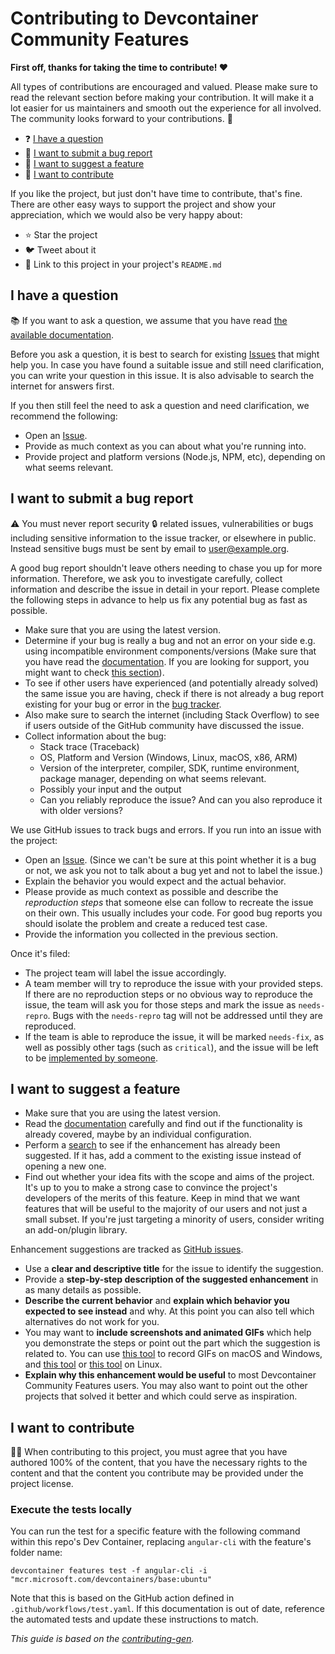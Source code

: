 <!-- Template from https://generator.contributing.md/ -->

# Contributing to Devcontainer Community Features

**First off, thanks for taking the time to contribute! ❤️**

All types of contributions are encouraged and valued. Please make sure to read
the relevant section before making your contribution. It will make it a lot
easier for us maintainers and smooth out the experience for all involved. The
community looks forward to your contributions. 🎉

- ❓ [I have a question](#i-have-a-question)
- 🐛 [I want to submit a bug report](#i-want-to-submit-a-bug-report)
- 🚀 [I want to suggest a feature](#i-want-to-suggest-a-feature)
- 🙌 [I want to contribute](#i-want-to-contribute)

If you like the project, but just don't have time to contribute, that's fine.
There are other easy ways to support the project and show your appreciation,
which we would also be very happy about:

- ⭐ Star the project
- 🐦 Tweet about it
- 🔗 Link to this project in your project's `README.md`

## I have a question

📚 If you want to ask a question, we assume that you have read
[the available documentation](https://github.com/devcontainers-contrib/features#readme).

Before you ask a question, it is best to search for existing
[Issues](https://github.com/devcontainers-contrib/features/issues) that might
help you. In case you have found a suitable issue and still need clarification,
you can write your question in this issue. It is also advisable to search the
internet for answers first.

If you then still feel the need to ask a question and need clarification, we
recommend the following:

- Open an [Issue](https://github.com/devcontainers-contrib/features/issues/new).
- Provide as much context as you can about what you're running into.
- Provide project and platform versions (Node.js, NPM, etc), depending on what
  seems relevant.

## I want to submit a bug report

⚠️ You must never report security 🔒 related issues, vulnerabilities or bugs
including sensitive information to the issue tracker, or elsewhere in public.
Instead sensitive bugs must be sent by email to <user@example.org>.

A good bug report shouldn't leave others needing to chase you up for more
information. Therefore, we ask you to investigate carefully, collect information
and describe the issue in detail in your report. Please complete the following
steps in advance to help us fix any potential bug as fast as possible.

- Make sure that you are using the latest version.
- Determine if your bug is really a bug and not an error on your side e.g. using
  incompatible environment components/versions (Make sure that you have read the
  [documentation](https://github.com/devcontainers-contrib/features#readme). If
  you are looking for support, you might want to check
  [this section](#i-have-a-question)).
- To see if other users have experienced (and potentially already solved) the
  same issue you are having, check if there is not already a bug report existing
  for your bug or error in the
  [bug tracker](https://github.com/devcontainers-contrib/featuresissues?q=label%3Abug).
- Also make sure to search the internet (including Stack Overflow) to see if
  users outside of the GitHub community have discussed the issue.
- Collect information about the bug:
  - Stack trace (Traceback)
  - OS, Platform and Version (Windows, Linux, macOS, x86, ARM)
  - Version of the interpreter, compiler, SDK, runtime environment, package
    manager, depending on what seems relevant.
  - Possibly your input and the output
  - Can you reliably reproduce the issue? And can you also reproduce it with
    older versions?

We use GitHub issues to track bugs and errors. If you run into an issue with the
project:

- Open an [Issue](https://github.com/devcontainers-contrib/features/issues/new).
  (Since we can't be sure at this point whether it is a bug or not, we ask you
  not to talk about a bug yet and not to label the issue.)
- Explain the behavior you would expect and the actual behavior.
- Please provide as much context as possible and describe the _reproduction
  steps_ that someone else can follow to recreate the issue on their own. This
  usually includes your code. For good bug reports you should isolate the
  problem and create a reduced test case.
- Provide the information you collected in the previous section.

Once it's filed:

- The project team will label the issue accordingly.
- A team member will try to reproduce the issue with your provided steps. If
  there are no reproduction steps or no obvious way to reproduce the issue, the
  team will ask you for those steps and mark the issue as `needs-repro`. Bugs
  with the `needs-repro` tag will not be addressed until they are reproduced.
- If the team is able to reproduce the issue, it will be marked `needs-fix`, as
  well as possibly other tags (such as `critical`), and the issue will be left
  to be [implemented by someone](#your-first-code-contribution).

## I want to suggest a feature

- Make sure that you are using the latest version.
- Read the
  [documentation](https://github.com/devcontainers-contrib/features#readme)
  carefully and find out if the functionality is already covered, maybe by an
  individual configuration.
- Perform a [search](https://github.com/devcontainers-contrib/features/issues)
  to see if the enhancement has already been suggested. If it has, add a comment
  to the existing issue instead of opening a new one.
- Find out whether your idea fits with the scope and aims of the project. It's
  up to you to make a strong case to convince the project's developers of the
  merits of this feature. Keep in mind that we want features that will be useful
  to the majority of our users and not just a small subset. If you're just
  targeting a minority of users, consider writing an add-on/plugin library.

Enhancement suggestions are tracked as
[GitHub issues](https://github.com/devcontainers-contrib/features/issues).

- Use a **clear and descriptive title** for the issue to identify the
  suggestion.
- Provide a **step-by-step description of the suggested enhancement** in as many
  details as possible.
- **Describe the current behavior** and **explain which behavior you expected to
  see instead** and why. At this point you can also tell which alternatives do
  not work for you.
- You may want to **include screenshots and animated GIFs** which help you
  demonstrate the steps or point out the part which the suggestion is related
  to. You can use [this tool](https://www.cockos.com/licecap/) to record GIFs on
  macOS and Windows, and [this tool](https://github.com/colinkeenan/silentcast)
  or [this tool](https://github.com/GNOME/byzanz) on Linux.
  <!-- this should only be included if the project has a GUI -->
- **Explain why this enhancement would be useful** to most Devcontainer
  Community Features users. You may also want to point out the other projects
  that solved it better and which could serve as inspiration.

## I want to contribute

👩‍⚖️ When contributing to this project, you must agree that you have authored 100%
of the content, that you have the necessary rights to the content and that the
content you contribute may be provided under the project license.

### Execute the tests locally

You can run the test for a specific feature with the following command within this repo's Dev Container, replacing `angular-cli` with the feature's folder name:

```
devcontainer features test -f angular-cli -i "mcr.microsoft.com/devcontainers/base:ubuntu"
```

Note that this is based on the GitHub action defined in `.github/workflows/test.yaml`. If this documentation is out of date, reference the automated tests and update these instructions to match.

<!-- TODO: Include Setup of env, IDE and typical getting started instructions? -->

_This guide is based on the [contributing-gen][1]._

[1]: https://generator.contributing.md/
